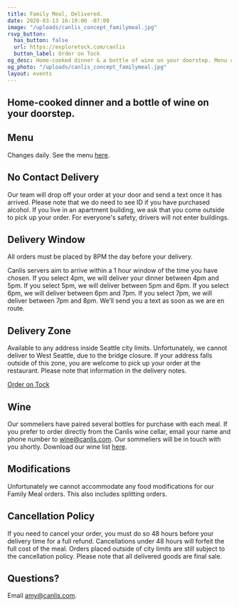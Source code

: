 ```yaml
---
title: Family Meal, Delivered.
date: 2020-03-13 16:19:00 -07:00
image: "/uploads/canlis_concept_familymeal.jpg"
rsvp_button:
  has_button: false
  url: https://exploretock.com/canlis
  button_label: Order on Tock
og_desc: Home-cooked dinner & a bottle of wine on your doorstep. Menu changes daily.
og_photo: "/uploads/canlis_concept_familymeal.jpg"
layout: events
---
```


<h2 class="Display2 mb4">Home-cooked dinner and a bottle of wine on your doorstep.</h2>

<div class="Divider mb4 mt5 op30"></div>

<h2 class="Caption mt2 mb3">Menu</h2>

Changes daily. See the menu <a href="/nextweek">here</a>.

<h2 class="Caption mt2 mb3">No Contact Delivery</h2>

Our team will drop off your order at your door and send a text once it has arrived. Please note that we do need to see ID if you have purchased alcohol. If you live in an apartment building, we ask that you come outside to pick up your order. For everyone's safety, drivers will not enter buildings.

<h2 class="Caption mt2 mb3">Delivery Window</h2>

All orders must be placed by 8PM the day before your delivery.

Canlis servers aim to arrive within a 1 hour window of the time you have chosen. If you select 4pm, we will deliver your dinner between 4pm and 5pm. If you select 5pm, we will deliver between 5pm and 6pm. If you select 6pm, we will deliver between 6pm and 7pm. If you select 7pm, we will deliver between 7pm and 8pm. We’ll send you a text as soon as we are en route.

<h2 class="Caption mt2 mb3">Delivery Zone</h2>

Available to any address inside Seattle city limits. Unfortunately, we cannot deliver to West Seattle, due to the bridge closure. If your address falls outside of this zone, you are welcome to pick up your order at the restaurant. Please note that information in the delivery notes. 

<div class="Divider mb8 mt3 op30"></div>

<div class="EventsButton mb8 mt4">
  <a class="Caption" href="https://exploretock.com/canlis">
    Order on Tock
  </a>
</div>

<div class="Divider mb8 op30"></div>

<h2 class="Caption mt2 mb3">Wine</h2>

Our sommeliers have paired several bottles for purchase with each meal. If you prefer to order directly from the Canlis wine cellar, email your name and phone number to <a href="mailto:wine@canlis.com?subject=Wine%20Delivery&body=Name:%20%3A%0D%0APhone Number:%20%3A">
wine@canlis.com</a>. Our sommeliers will be in touch with you shortly. Download our wine list <a target="_blank" href="/uploads/winelist.pdf">here</a>.

<h2 class="Caption mt3 mb3">Modifications</h2>

Unfortunately we cannot accommodate any food modifications for our Family Meal orders. This also includes splitting orders. 

<h2 class="Caption mt2 mb3">Cancellation Policy</h2>

If you need to cancel your order, you must do so 48 hours before your delivery time for a full refund. Cancellations under 48 hours will forfeit the full cost of the meal. Orders placed outside of city limits are still subject to the cancellation policy. Please note that all delivered goods are final sale.

<h2 class="Caption mt2 mb3">Questions?</h2>

Email <a href="mailto:amy@canlis.com">amy@canlis.com</a>.

